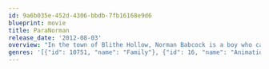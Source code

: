 ```yaml
---
id: 9a6b035e-452d-4306-bbdb-7fb16168e9d6
blueprint: movie
title: ParaNorman
release_date: '2012-08-03'
overview: "In the town of Blithe Hollow, Norman Babcock is a boy who can speak to the dead, but no one besides his eccentric new friend, Neil, believes his ability is real. One day, Norman's estranged eccentric uncle tells him of an important annual ritual he must take up to protect the town from an curse cast by a witch it condemned centuries ago. Eventually, Norman decides to cooperate, but things don't go according to plan. Now, a magic storm of the witch threatens Blithe Hollow as the accursed dead rise. Together with unexpected new companions, Norman struggles to save his town, only to discover the horrific truth of the curse. With that insight, Norman must resolve the crisis for good as only he can."
genres: '[{"id": 10751, "name": "Family"}, {"id": 16, "name": "Animation"}, {"id": 12, "name": "Adventure"}, {"id": 35, "name": "Comedy"}]'
---
```

